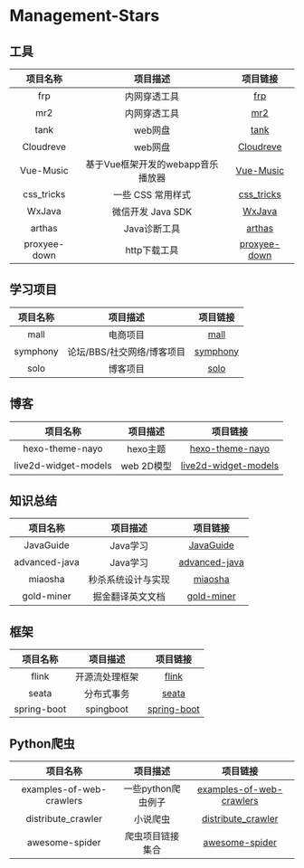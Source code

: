 # Management-Stars

## 工具

|   项目名称   |             项目描述              |                           项目链接                           |
| :----------: | :-------------------------------: | :----------------------------------------------------------: |
|     frp      |           内网穿透工具            |           [frp ](https://github.com/fatedier/frp)            |
|     mr2      |           内网穿透工具            |           [mr2](https://github.com/txthinking/mr2)           |
|     tank     |              web网盘              |          [tank](https://github.com/eyebluecn/tank)           |
|  Cloudreve   |              web网盘              |     [Cloudreve](https://github.com/cloudreve/Cloudreve)      |
|  Vue-Music   | 基于Vue框架开发的webapp音乐播放器 |       [Vue-Music](https://github.com/iTobys/Vue-Music)       |
|  css_tricks  |         一些 CSS 常用样式         |    [css_tricks](https://github.com/QiShaoXuan/css_tricks)    |
|    WxJava    |         微信开发 Java SDK         |       [WxJava](https://github.com/Wechat-Group/WxJava)       |
|    arthas    |           Java诊断工具            |         [arthas](https://github.com/alibaba/arthas)          |
| proxyee-down |           http下载工具            | [proxyee-down](https://github.com/proxyee-down-org/proxyee-down) |

## 学习项目

| 项目名称 |          项目描述          |                   项目链接                    |
| :------: | :------------------------: | :-------------------------------------------: |
|   mall   |          电商项目          |  [mall](https://github.com/macrozheng/mall)   |
| symphony | 论坛/BBS/社交网络/博客项目 | [symphony](https://github.com/b3log/symphony) |
|   solo   |          博客项目          |     [solo](https://github.com/b3log/solo)     |

## 博客

|       项目名称       |  项目描述  |                           项目链接                           |
| :------------------: | :--------: | :----------------------------------------------------------: |
|   hexo-theme-nayo    |  hexo主题  | [hexo-theme-nayo](https://github.com/Lemonreds/hexo-theme-nayo) |
| live2d-widget-models | web 2D模型 | [live2d-widget-models](https://github.com/xiazeyu/live2d-widget-models) |

## 知识总结

|   项目名称    |      项目描述      |                        项目链接                         |
| :-----------: | :----------------: | :-----------------------------------------------------: |
|   JavaGuide   |      Java学习      |  [JavaGuide](https://github.com/Snailclimb/JavaGuide)   |
| advanced-java |      Java学习      | [advanced-java](https://github.com/doocs/advanced-java) |
|    miaosha    | 秒杀系统设计与实现 |    [miaosha](https://github.com/qiurunze123/miaosha)    |
|  gold-miner   |  掘金翻译英文文档  |    [gold-miner](https://github.com/xitu/gold-miner)     |

## 框架

|  项目名称   |    项目描述    |                           项目链接                           |
| :---------: | :------------: | :----------------------------------------------------------: |
|    flink    | 开源流处理框架 |           [flink](https://github.com/apache/flink)           |
|    seata    |   分布式事务   |           [seata](https://github.com/seata/seata)            |
| spring-boot |   spingboot    | [spring-boot](https://github.com/spring-projects/spring-boot) |

## Python爬虫

|         项目名称         |      项目描述      |                           项目链接                           |
| :----------------------: | :----------------: | :----------------------------------------------------------: |
| examples-of-web-crawlers | 一些python爬虫例子 | [examples-of-web-crawlers](https://github.com/shengqiangzhang/examples-of-web-crawlers) |
|    distribute_crawler    |      小说爬虫      | [distribute_crawler](https://github.com/gnemoug/distribute_crawler) |
|      awesome-spider      |  爬虫项目链接集合  |  [awesome-spider](https://github.com/facert/awesome-spider)  |



